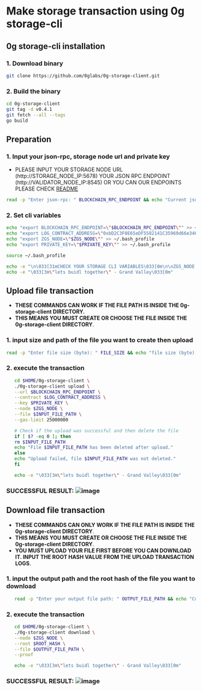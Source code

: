 # Make storage transaction using 0g storage-cli

## 0g storage-cli installation
### 1. Download binary
 ```bash
 git clone https://github.com/0glabs/0g-storage-client.git
 ```

### 2. Build the binary
 ```bash
 cd 0g-storage-client
 git tag -d v0.4.1
 git fetch --all --tags
 go build
 ```

## Preparation
### 1. Input your json-rpc, storage node url and private key
-   PLEASE INPUT YOUR STORAGE NODE URL (http://STORAGE_NODE_IP:5678) YOUR JSON RPC ENDPOINT (http://VALIDATOR_NODE_IP:8545) OR YOU CAN OUR ENDPOINTS PLEASE CHECK [README](https://github.com/hubofvalley/Testnet-Guides/blob/main/0g%20(zero-gravity)/README.md)
 ```bash
 read -p "Enter json-rpc: " BLOCKCHAIN_RPC_ENDPOINT && echo "Current json-rpc: $BLOCKCHAIN_RPC_ENDPOINT" && read -p "Enter storage node url: " ZGS_NODE && echo "Current storage node url: $ZGS_NODE" && read -sp "Enter private key: " PRIVATE_KEY && echo "Current storage private key: $PRIVATE_KEY"
 ```

### 2. Set cli variables
 ```bash
 echo "export BLOCKCHAIN_RPC_ENDPOINT=\"$BLOCKCHAIN_RPC_ENDPOINT\"" >> ~/.bash_profile
 echo "export LOG_CONTRACT_ADDRESS=\"0xbD2C3F0E65eDF5582141C35969d66e34629cC768\"" >> ~/.bash_profile
 echo "export ZGS_NODE=\"$ZGS_NODE\"" >> ~/.bash_profile
 echo "export PRIVATE_KEY=\"$PRIVATE_KEY\"" >> ~/.bash_profile

 source ~/.bash_profile

 echo -e "\n\033[31mCHECK YOUR STORAGE CLI VARIABLES\033[0m\n\nZGS_NODE: $ZGS_NODE\nLOG_CONTRACT_ADDRESS: $LOG_CONTRACT_ADDRESS\nBLOCKCHAIN_RPC_ENDPOINT: $BLOCKCHAIN_RPC_ENDPOINT\nPRIVATE_KEY: $PRIVATE_KEY \n\n"
echo -e "\033[3m\"lets buidl together\" - Grand Valley\033[0m"
 ```

## Upload file transaction
-   **THESE COMMANDS CAN WORK IF THE FILE PATH IS INSIDE THE 0g-storage-client DIRECTORY.**
-   **THIS MEANS YOU MUST CREATE OR CHOOSE THE FILE INSIDE THE 0g-storage-client DIRECTORY**.
### 1. input size and path of the file you want to create then upload
 ```bash
 read -p "Enter file size (byte): " FILE_SIZE && echo "file size (byte): $FILE_SIZE" && read -p "Enter file name: " INPUT_FILE_PATH && echo "Current file name: $INPUT_FILE_PATH" && ./0g-storage-client gen --size $FILE_SIZE --file $INPUT_FILE_PATH
 ```

### 2. execute the transaction
 ```bash
    cd $HOME/0g-storage-client \
    ./0g-storage-client upload \
    --url $BLOCKCHAIN_RPC_ENDPOINT \
    --contract $LOG_CONTRACT_ADDRESS \
    --key $PRIVATE_KEY \
    --node $ZGS_NODE \
    --file $INPUT_FILE_PATH \
    --gas-limit 25000000

    # Check if the upload was successful and then delete the file
    if [ $? -eq 0 ]; then
    rm $INPUT_FILE_PATH
    echo "File $INPUT_FILE_PATH has been deleted after upload."
    else
    echo "Upload failed, file $INPUT_FILE_PATH was not deleted."
    fi

    echo -e "\033[3m\"lets buidl together\" - Grand Valley\033[0m"
 ```

 ###  SUCCESSFUL RESULT: ![image](https://github.com/hubofvalley/Testnet-Guides/assets/100946299/421cb81a-3f2b-41d5-b798-e7f1897f2802)

## Download file transaction
-   **THESE COMMANDS CAN ONLY WORK IF THE FILE PATH IS INSIDE THE 0g-storage-client DIRECTORY**.
-   **THIS MEANS YOU MUST CREATE OR CHOOSE THE FILE INSIDE THE 0g-storage-client DIRECTORY**.
-   **YOU MUST UPLOAD YOUR FILE FIRST BEFORE YOU CAN DOWNLOAD IT. INPUT THE ROOT HASH VALUE FROM THE UPLOAD TRANSACTION LOGS**.

### 1. input the output path and the root hash of the file you want to download
 ```bash
    read -p "Enter your output file path: " OUTPUT_FILE_PATH && echo "Current output file path: $OUTPUT_FILE_PATH" && read -p "Enter the file root hash: " ROOT_HASH && echo "Current file root hash: $ROOT_HASH"
 ```

### 2.  execute the transaction
 ```bash
    cd $HOME/0g-storage-client \
    ./0g-storage-client download \
    --node $ZGS_NODE \
    --root $ROOT_HASH \
    --file $OUTPUT_FILE_PATH \
    --proof

    echo -e "\033[3m\"lets buidl together\" - Grand Valley\033[0m"
 ```

### SUCCESSFUL RESULT: ![image](https://github.com/hubofvalley/Testnet-Guides/assets/100946299/ea095625-ae68-427e-a626-d742dcb575a7)

